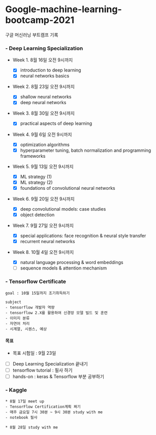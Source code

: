 # Google-machine-learning-bootcamp-2021
구글 머신러닝 부트캠프 기록

### - Deep Learning Specialization
- Week 1. 8월 16일 오전 9시까지

	- [x] introduction to deep learning
	- [X] neural networks basics

- Week 2. 8월 23일 오전 9시까지

	- [X] shallow neural networks
	- [X] deep neural networks

- Week 3. 8월 30일 오전 9시까지
	- [X] practical aspects of deep learning

- Week 4. 9월 6일 오전 9시까지
	- [X] optimization algorithms
	- [X] hyperparameter tuning, batch normalization and programming frameworks

- Week 5. 9월 13일 오전 9시까지
	- [X] ML strategy (1)
	- [X] ML strategy (2)
	- [X] foundations of convolutional neural networks

- Week 6. 9월 20일 오전 9시까지
	- [X] deep convolutional models: case studies
	- [X] object detection

- Week 7. 9월 27일 오전 9시까지
	- [X] special applications: face recognition & neural style transfer
	- [X] recurrent neural networks

- Week 8. 10월 4일 오전 9시까지
	- [X] natural language processing & word embeddings
	- [ ] sequence models & attention mechanism

### - Tensorflow Certificate
	goal : 10월 15일까지 조기취득하기
	
	subject
	- tensorflow 개발자 역량
	- tensorflow 2.X를 활용하여 신경망 모델 빌드 및 훈련
	- 이미지 분류
	- 자연어 처리
	- 시계열, 시퀀스, 예상

#### 목표

- 목표 시험일 : 9월 23일

- [ ] Deep Learning Specialization 끝내기
- [ ] tensorflow tutorial : 필사 하기
- [ ] hands-on : keras & Tensorflow 부분 공부하기

### - Kaggle
	* 8월 17일 meet up
	- TensorFlow Certification계획 짜기
	- 매주 금요일 7시 30분 ~ 9시 30분 study with me
	- notebook 필사
	
	* 8월 28일 study with me
	
